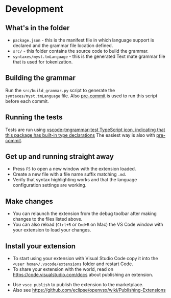 # Development

## What's in the folder

* `package.json` - this is the manifest file in which language support is declared and the grammar file location defined.
* `src/` - this folder contains the source code to build the grammar.
* `syntaxes/myst.tmLanguage` - this is the generated Text mate grammar file that is used for tokenization.

## Building the grammar

Run the `src/build_grammar.py` script to generate the `syntaxes/myst.tmLanguage` file.
Also [pre-commit](https://pre-commit.com/) is used to run this script before each commit.

## Running the tests

Tests are run using [vscode-tmgrammar-test
TypeScript icon, indicating that this package has built-in type declarations](https://www.npmjs.com/package/vscode-tmgrammar-test/v/0.0.2)
The easiest way is also with [pre-commit](https://pre-commit.com/).

## Get up and running straight away

* Press `F5` to open a new window with the extension loaded.
* Create a new file with a file name suffix matching `.md`.
* Verify that syntax highlighting works and that the language configuration settings are working.

## Make changes

* You can relaunch the extension from the debug toolbar after making changes to the files listed above.
* You can also reload (`Ctrl+R` or `Cmd+R` on Mac) the VS Code window with your extension to load your changes.

## Install your extension

* To start using your extension with Visual Studio Code copy it into the `<user home>/.vscode/extensions` folder and restart Code.
* To share your extension with the world, read on <https://code.visualstudio.com/docs> about publishing an extension.
- Use `vsce publish` to publish the extension to the marketplace.
- Also see https://github.com/eclipse/openvsx/wiki/Publishing-Extensions
